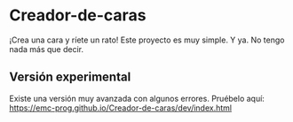 # Creador-de-caras
¡Crea una cara y ríete un rato!
Este proyecto es muy simple. Y ya. No tengo nada más que decir.
## Versión experimental
Existe una versión muy avanzada con algunos errores. Pruébelo aquí: https://emc-prog.github.io/Creador-de-caras/dev/index.html

